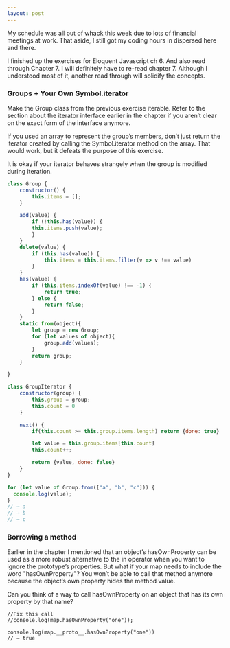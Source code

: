 ```yaml
---
layout: post
---
```

My schedule was all out of whack this week due to lots of financial meetings at work. That aside, I still got my coding hours in dispersed here and there.

I finished up the exercises for Eloquent Javascript ch 6. And also read through Chapter 7. I will definitely have to re-read chapter 7. Although I understood most of it, another read through will solidify the concepts.

### Groups + Your Own Symbol.iterator
Make the Group class from the previous exercise iterable. Refer to the section about the iterator interface earlier in the chapter if you aren’t clear on the exact form of the interface anymore.

If you used an array to represent the group’s members, don’t just return the iterator created by calling the Symbol.iterator method on the array. That would work, but it defeats the purpose of this exercise.

It is okay if your iterator behaves strangely when the group is modified during iteration.

```javascript
class Group {
    constructor() {
        this.items = [];
    }

    add(value) {
        if (!this.has(value)) {
        this.items.push(value);
        }
    }
    delete(value) {
        if (this.has(value)) {
            this.items = this.items.filter(v => v !== value)
        }
    }
    has(value) {
        if (this.items.indexOf(value) !== -1) {
            return true;
        } else {
            return false;
        }
    }
    static from(object){
        let group = new Group;
        for (let values of object){
            group.add(values);
        }
        return group;
    }

}

class GroupIterator {
    constructor(group) {
        this.group = group;
        this.count = 0
    }

    next() {
        if(this.count >= this.group.items.length) return {done: true}

        let value = this.group.items[this.count]
        this.count++;

        return {value, done: false}
    }
}

for (let value of Group.from(["a", "b", "c"])) {
  console.log(value);
}
// → a
// → b
// → c
```

### Borrowing a method

Earlier in the chapter I mentioned that an object’s hasOwnProperty can be used as a more robust alternative to the in operator when you want to ignore the prototype’s properties. But what if your map needs to include the word "hasOwnProperty"? You won’t be able to call that method anymore because the object’s own property hides the method value.

Can you think of a way to call hasOwnProperty on an object that has its own property by that name?

```
//Fix this call
//console.log(map.hasOwnProperty("one"));

console.log(map.__proto__.hasOwnProperty("one"))
// → true
```
